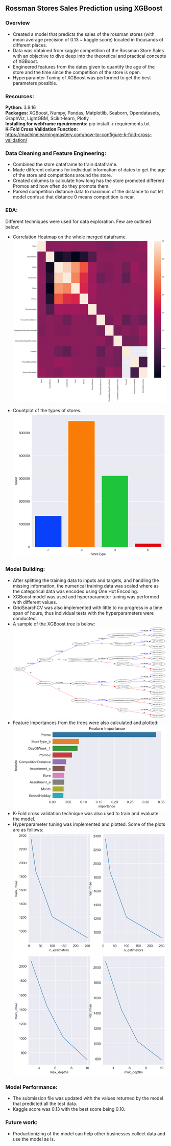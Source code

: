 ## Rossman Stores Sales Prediction using XGBoost
### Overview
* Created a model that predicts the sales of the rossman stores (with mean average precision of 0.13 ~ kaggle score) located in thousands of different places.
* Data was obtained from kaggle competition of the Rossman Store Sales with an objective to dive deep into the theoretical and practical concepts of XGBoost.
* Engineered features from the dates given to quantify the age of the store and the time since the competition of the store is open.
* Hyperparamter Tuning of XGBoost was performed to get the best parameters possible.

### Resources:
**Python:** 3.9.16 <br>
**Packages:** XGBoost, Numpy, Pandas, Matplotlib, Seaborn, Opendatasets, GraphViz, LightGBM, Scikit-learn, Plotly <br>
**Installing for webframe rqeuirements:** pip install -r requirements.txt <br>
**K-Fold Cross Validation Function:** https://machinelearningmastery.com/how-to-configure-k-fold-cross-validation/


### Data Cleaning and Feature Engineering:
* Combined the store dataframe to train dataframe.
* Made different columns for individual information of dates to get the age of the store and competitions around the store.
* Created columns to calculate how long has the store promoted different Promos and how often do they promote them.
* Parsed competition distance data to maximum of the distance to not let model confuse that distance 0 means competition is near.

### EDA:
Different techniques were used for data exploration. Few are outlined below: <br>
* Correlation Heatmap on the whole merged dataframe.
![HEATMAP!](heatmap.png)

* Countplot of the types of stores.
![COUNTPLOT!](storetype.png)

### Model Building:
* After splitting the training data to inputs and targets, and handling the missing information, the numerical training data was scaled where as the categorical data was encoded using One Hot Encoding.
* XGBoost model was used and hyperparameter tuning was performed with different values.
* GridSearchCV was also implemented with little to no progress in a time span of hours, thus individual tests with the hyperparameters were conducted.
* A sample of the XGBoost tree is below:
![XGBOOST!](xgboost.png)
* Feature Importances from the trees were also calculated and plotted:
![FEATURES!](features.png)
* K-Fold cross validation technique was also used to train and evaluate the model.
* Hyperparameter tuning was implemented and plotted. Some of the plots are as follows:
![NESTIMATORS](n_estimators.png) ![MAXDEPTHS](max_depths.png)

### Model Performance:
* The submission file was updated with the values returned by the model that predicted all the test data.
* Kaggle score was 0.13 with the best score being 0.10.

### Future work:
* Productionizing of the model can help other businesses collect data and use the model as is.




